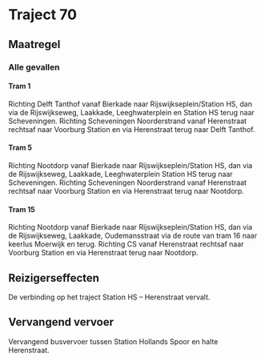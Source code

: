 # Traject 70
## Maatregel
### Alle gevallen

#### Tram 1
Richting Delft Tanthof vanaf Bierkade naar Rijswijkseplein/Station HS, dan via de Rijswijkseweg, Laakkade, Leeghwaterplein en Station HS terug naar Scheveningen.
Richting Scheveningen Noorderstrand vanaf Herenstraat rechtsaf naar Voorburg Station en via Herenstraat terug naar Delft Tanthof.

#### Tram 5
Richting Nootdorp vanaf Bierkade naar Rijswijkseplein/Station HS, dan via de Rijswijkseweg, Laakkade, Leeghwaterplein Station HS terug naar Scheveningen.
Richting Scheveningen Noorderstrand vanaf Herenstraat rechtsaf naar Voorburg Station en via Herenstraat terug naar Nootdorp.

#### Tram 15
Richting Nootdorp vanaf Bierkade naar Rijswijkseplein/Station HS, dan via de Rijswijkseweg, Laakkade, Oudemansstraat via de route van tram 16 naar keerlus Moerwijk en terug.
Richting CS vanaf Herenstraat rechtsaf naar Voorburg Station en via Herenstraat terug naar Nootdorp.

## Reizigerseffecten
De verbinding op het traject Station HS – Herenstraat vervalt.

## Vervangend vervoer
Vervangend busvervoer tussen Station Hollands Spoor en halte Herenstraat.




